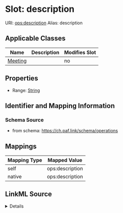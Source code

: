 

# Slot: description 



URI: [ops:description](https://ch.paf.link/schema/operations/description)
Alias: description

<!-- no inheritance hierarchy -->





## Applicable Classes

| Name | Description | Modifies Slot |
| --- | --- | --- |
| [Meeting](Meeting.md) |  |  no  |







## Properties

* Range: [String](String.md)





## Identifier and Mapping Information







### Schema Source


* from schema: https://ch.paf.link/schema/operations




## Mappings

| Mapping Type | Mapped Value |
| ---  | ---  |
| self | ops:description |
| native | ops:description |




## LinkML Source

<details>
```yaml
name: description
from_schema: https://ch.paf.link/schema/operations
rank: 1000
alias: description
domain_of:
- Meeting
range: string

```
</details>
